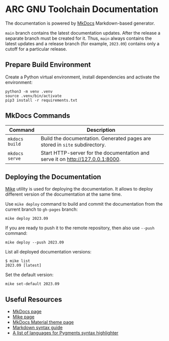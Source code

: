 # ARC GNU Toolchain Documentation

The documentation is powered by [MkDocs](https://www.mkdocs.org/)
Markdown-based generator.

`main` branch contains the latest documentation updates. After the release a
separate branch must be created for it. Thus, `main` always contains the latest
updates and a release branch (for example, `2023.09`) contains only a cutoff for
a particular release.

## Prepare Build Environment

Create a Python virtual environment, install dependencies and activate
the environment:

```shell
python3 -m venv .venv
source .venv/bin/activate
pip3 install -r requirements.txt
```

## MkDocs Commands

| Command | Description |
| --- | --- |
| `mkdocs build` | Build the documentation. Generated pages are stored in `site` subdirectory. |
| `mkdocs serve` | Start HTTP-server for the documentation and serve it on <http://127.0.0.1:8000>. |

## Deploying the Documentation

[Mike](https://github.com/jimporter/mike) utility is used for deploying the
documentation. It allows to deploy different version of the documentation
at the same time.

Use `mike deploy` command to build and commit the documentation from the
current branch to `gh-pages` branch:

```shell
mike deploy 2023.09
```

If you are ready to push it to the remote repository, then also use `--push`
command:

```shell
mike deploy --push 2023.09
```

List all deployed documentation versions:

```shell
$ mike list
2023.09 [latest]
```

Set the default version:

```shell
mike set-default 2023.09
```

## Useful Resources

* [MkDocs page](https://www.mkdocs.org/)
* [Mike page](https://github.com/jimporter/mike)
* [MkDocs Material theme page](https://squidfunk.github.io/mkdocs-material/)
* [Markdown syntax guide](https://daringfireball.net/projects/markdown/syntax)
* [A list of languages for Pygments syntax highlighter](https://pygments.org/languages/)
